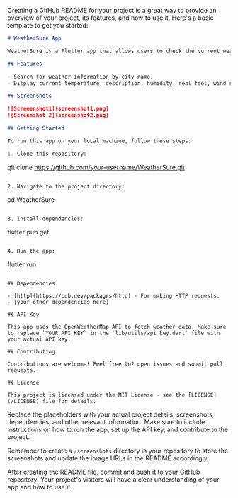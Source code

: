 Creating a GitHub README for your project is a great way to provide an overview of your project, its features, and how to use it. Here's a basic template to get you started:

```markdown
# WeatherSure App

WeatherSure is a Flutter app that allows users to check the current weather conditions of a specific city.

## Features

- Search for weather information by city name.
- Display current temperature, description, humidity, real feel, wind speed, and visibility.

## Screenshots

![Screeenshot1](screenshot1.png)
![Screenshot 2](screenshot2.png)

## Getting Started

To run this app on your local machine, follow these steps:

1. Clone this repository:
   ```
   git clone https://github.com/your-username/WeatherSure.git
   ```

2. Navigate to the project directory:
   ```
   cd WeatherSure
   ```

3. Install dependencies:
   ```
   flutter pub get
   ```

4. Run the app:
   ```
   flutter run
   ```

## Dependencies

- [http](https://pub.dev/packages/http) - For making HTTP requests.
- [your_other_dependencies_here]

## API Key

This app uses the OpenWeatherMap API to fetch weather data. Make sure to replace `YOUR_API_KEY` in the `lib/utils/api_key.dart` file with your actual API key.

## Contributing

Contributions are welcome! Feel free to2 open issues and submit pull requests.

## License

This project is licensed under the MIT License - see the [LICENSE](/LICENSE) file for details.
```

Replace the placeholders with your actual project details, screenshots, dependencies, and other relevant information. Make sure to include instructions on how to run the app, set up the API key, and contribute to the project.

Remember to create a `/screenshots` directory in your repository to store the screenshots and update the image URLs in the README accordingly.

After creating the README file, commit and push it to your GitHub repository. Your project's visitors will have a clear understanding of your app and how to use it.
